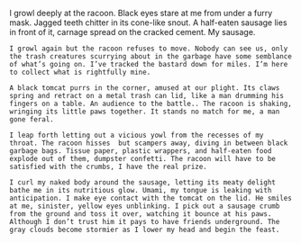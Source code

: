 



I growl deeply at the racoon. Black eyes stare at me from under a furry mask. Jagged teeth chitter in its cone-like snout. A half-eaten sausage lies in front of it, carnage spread on the cracked cement. My sausage. 

    I growl again but the racoon refuses to move. Nobody can see us, only the trash creatures scurrying about in the garbage have some semblance of what’s going on. I’ve tracked the bastard down for miles. I’m here to collect what is rightfully mine. 
    
    A black tomcat purrs in the corner, amused at our plight. Its claws spring and retract on a metal trash can lid, like a man drumming his fingers on a table. An audience to the battle.. The racoon is shaking, wringing its little paws together. It stands no match for me, a man gone feral.
    
    I leap forth letting out a vicious yowl from the recesses of my throat. The racoon hisses  but scampers away, diving in between black garbage bags. Tissue paper, plastic wrappers, and half-eaten food explode out of them, dumpster confetti. The racoon will have to be satisfied with the crumbs, I have the real prize.
    
    I curl my naked body around the sausage, letting its meaty delight bathe me in its nutritious glow. Umami, my tongue is leaking with anticipation. I make eye contact with the tomcat on the lid. He smiles at me, sinister, yellow eyes unblinking. I pick out a sausage crumb from the ground and toss it over, watching it bounce at his paws. Although I don’t trust him it pays to have friends underground. The gray clouds become stormier as I lower my head and begin the feast. 
